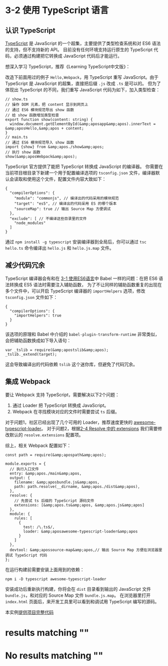 
# 3-2 使用 TypeScript 语言

## 认识 TypeScript

[TypeScript](http://www.typescriptlang.org) 是 JavaScript 的一个超集，主要提供了类型检查系统和对 ES6 语法的支持，但不支持新的 API。
目前没有任何环境支持运行原生的 TypeScript 代码，必须通过构建把它转换成 JavaScript 代码后才能运行。



想深入学习 TypeScript，推荐《Learning TypeScript中文版》：



改造下前面用过的例子 `Hello,Webpack`，用 TypeScript 重写 JavaScript。由于 TypeScript 是 JavaScript 的超集，直接把后缀 `.js` 改成 `.ts` 是可以的。
但为了体现出 TypeScript 的不同，我们重写 JavaScript 代码为如下，加入类型检查：

```
// show.ts
// 操作 DOM 元素，把 content 显示到网页上
// 通过 ES6 模块规范导出 show 函数
// 给 show 函数增加类型检查 
export function show(content: string) {
  window.document.getElementById(&amp;aposapp&amp;apos).innerText = &amp;aposHello,&amp;apos + content;
}
// main.ts
// 通过 ES6 模块规范导入 show 函数
import {show} from &amp;apos./show&amp;apos;
// 执行 show 函数
show(&amp;aposWebpack&amp;apos);

```

TypeScript 官方提供了能把 TypeScript 转换成 JavaScript 的编译器。
你需要在当前项目根目录下新建一个用于配置编译选项的 `tsconfig.json` 文件，编译器默认会读取和使用这个文件，配置文件内容大致如下：

```
{
  "compilerOptions": {
    "module": "commonjs", // 编译出的代码采用的模块规范
    "target": "es5", // 编译出的代码采用 ES 的哪个版本
    "sourceMap": true // 输出 Source Map 方便调试
  },
  "exclude": [ // 不编译这些目录里的文件
    "node_modules"
  ]
}

```

通过 `npm install -g typescript` 安装编译器到全局后，你可以通过 `tsc hello.ts` 命令编译出 `hello.js` 和 `hello.js.map` 文件。

## 减少代码冗余

TypeScript 编译器会有和在 [3-1 使用ES6语言](3-1使用ES6语言.html)中 Babel 一样的问题：在把 ES6 语法转换成 ES5 语法时需要注入辅助函数，
为了不让同样的辅助函数重复的出现在多个文件中，可以开启 TypeScript 编译器的 `importHelpers` 选项，修改 `tsconfig.json` 文件如下：

```
{
  "compilerOptions": {
    "importHelpers": true
  }
}

```

该选项的原理和 Babel 中介绍的 `babel-plugin-transform-runtime` 非常类似，会把辅助函数换成如下导入语句：

```
var _tslib = require(&amp;apostslib&amp;apos);
_tslib._extend(target);

```

这会导致编译出的代码依赖 `tslib` 这个迷你库，但避免了代码冗余。

## 集成 Webpack

要让 Webpack 支持 TypeScript，需要解决以下2个问题：

1. 通过 Loader 把 TypeScript 转换成 JavaScript。
1. Webpack 在寻找模块对应的文件时需要尝试 `ts` 后缀。

对于问题1，社区已经出现了几个可用的 Loader，推荐速度更快的 [awesome-typescript-loader](https://github.com/s-panferov/awesome-typescript-loader)。
对于问题2，根据[2-4 Resolve 中的 extensions](../2配置/2-4Resolve.html#extensions) 我们需要修改默认的 `resolve.extensions` 配置项。

综上，相关 Webpack 配置如下：

```
const path = require(&amp;apospath&amp;apos);

module.exports = {
  // 执行入口文件
  entry: &amp;apos./main&amp;apos,
  output: {
    filename: &amp;aposbundle.js&amp;apos,
    path: path.resolve(__dirname, &amp;apos./dist&amp;apos),
  },
  resolve: {
    // 先尝试 ts 后缀的 TypeScript 源码文件
    extensions: [&amp;apos.ts&amp;apos, &amp;apos.js&amp;apos] 
  },
  module: {
    rules: [
      {
        test: /\.ts$/,
        loader: &amp;aposawesome-typescript-loader&amp;apos
      }
    ]
  },
  devtool: &amp;apossource-map&amp;apos,// 输出 Source Map 方便在浏览器里调试 TypeScript 代码
};

```

在运行构建前需要安装上面用到的依赖：

```
npm i -D typescript awesome-typescript-loader

```

安装成功后重新执行构建，你将会在 `dist` 目录看到输出的 JavaScript 文件 `bundle.js`，和对应的 Source Map 文件 `bundle.js.map`。
在浏览器里打开 `index.html` 页面后，来开发工具里可以看到和调试用 TypeScript 编写的源码。

> 
本实例[提供项目完整代码](http://webpack.wuhaolin.cn/3-2使用TypeScript语言.zip)


#  results matching ""

# No results matching ""
